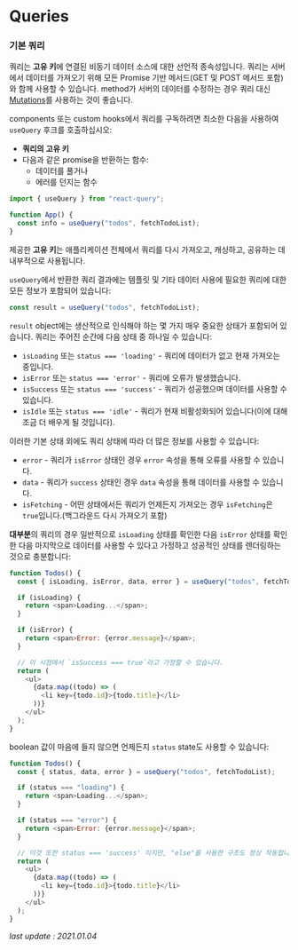 # Queries

### 기본 쿼리

쿼리는 **고유 키**에 연결된 비동기 데이터 소스에 대한 선언적 종속성입니다. 쿼리는 서버에서 데이터를 가져오기 위해 모든 Promise 기반 메서드(GET 및 POST 메서드 포함)와 함께 사용할 수 있습니다. method가 서버의 데이터를 수정하는 경우 쿼리 대신 [Mutations](https://github.com/qudwnbj/qudwnbj-translation-docs-md/blob/master/React%20Query/Guides%20%26%20Concepts/mutations.md)를 사용하는 것이 좋습니다.

components 또는 custom hooks에서 쿼리를 구독하려면 최소한 다음을 사용하여 `useQuery` 후크를 호출하십시오:

- **쿼리의 고유 키**
- 다음과 같은 promise을 반환하는 함수:
  - 데이터를 풀거나
  - 에러를 던지는 함수

```js
import { useQuery } from "react-query";

function App() {
  const info = useQuery("todos", fetchTodoList);
}
```

제공한 **고유 키**는 애플리케이션 전체에서 쿼리를 다시 가져오고, 캐싱하고, 공유하는 데 내부적으로 사용됩니다.

`useQuery`에서 반환한 쿼리 결과에는 템플릿 및 기타 데이터 사용에 필요한 쿼리에 대한 모든 정보가 포함되어 있습니다:

```js
const result = useQuery("todos", fetchTodoList);
```

`result` object에는 생산적으로 인식해야 하는 몇 가지 매우 중요한 상태가 포함되어 있습니다. 쿼리는 주어진 순간에 다음 상태 중 하나일 수 있습니다:

- `isLoading` 또는 `status === 'loading'` - 쿼리에 데이터가 없고 현재 가져오는 중입니다.
- `isError` 또는 `status === 'error'` - 쿼리에 오류가 발생했습니다.
- `isSuccess` 또는 `status === 'success'` - 쿼리가 성공했으며 데이터를 사용할 수 있습니다.
- `isIdle` 또는 `status === 'idle'` - 쿼리가 현재 비활성화되어 있습니다(이에 대해 조금 더 배우게 될 것입니다).

이러한 기본 상태 외에도 쿼리 상태에 따라 더 많은 정보를 사용할 수 있습니다:

- `error` - 쿼리가 `isError` 상태인 경우 `error` 속성을 통해 오류를 사용할 수 있습니다.
- `data` - 쿼리가 `success` 상태인 경우 `data` 속성을 통해 데이터를 사용할 수 있습니다.
- `isFetching` - 어떤 상태에서든 쿼리가 언제든지 가져오는 경우 `isFetching`은 `true`입니다.(백그라운드 다시 가져오기 포함)

**대부분**의 쿼리의 경우 일반적으로 `isLoading` 상태를 확인한 다음 `isError` 상태를 확인한 다음 마지막으로 데이터를 사용할 수 있다고 가정하고 성공적인 상태를 렌더링하는 것으로 충분합니다:

```js
function Todos() {
  const { isLoading, isError, data, error } = useQuery("todos", fetchTodoList);

  if (isLoading) {
    return <span>Loading...</span>;
  }

  if (isError) {
    return <span>Error: {error.message}</span>;
  }

  // 이 시점에서 `isSuccess === true`라고 가정할 수 있습니다.
  return (
    <ul>
      {data.map((todo) => (
        <li key={todo.id}>{todo.title}</li>
      ))}
    </ul>
  );
}
```

boolean 값이 마음에 들지 않으면 언제든지 `status` state도 사용할 수 있습니다:

```js
function Todos() {
  const { status, data, error } = useQuery("todos", fetchTodoList);

  if (status === "loading") {
    return <span>Loading...</span>;
  }

  if (status === "error") {
    return <span>Error: {error.message}</span>;
  }

  // 이것 또한 status === 'success' 이지만, "else"를 사용한 구조도 정상 작동합니다.
  return (
    <ul>
      {data.map((todo) => (
        <li key={todo.id}>{todo.title}</li>
      ))}
    </ul>
  );
}
```

_last update : 2021.01.04_
